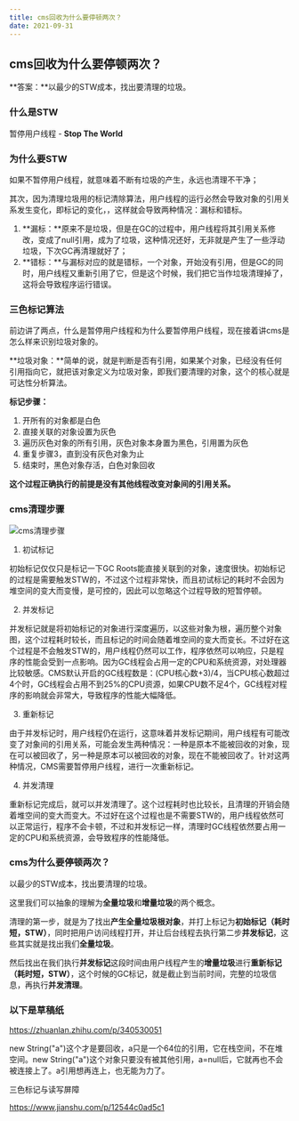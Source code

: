 ```yaml
---
title: cms回收为什么要停顿两次？
date: 2021-09-31
---
```


## cms回收为什么要停顿两次？

**答案：**以最少的STW成本，找出要清理的垃圾。

### 什么是STW

暂停用户线程 - **Stop The World**

### 为什么要STW

如果不暂停用户线程，就意味着不断有垃圾的产生，永远也清理不干净；

其次，因为清理垃圾用的标记清除算法，用户线程的运行必然会导致对象的引用关系发生变化，即标记的变化，，这样就会导致两种情况：漏标和错标。

1. **漏标：**原来不是垃圾，但是在GC的过程中，用户线程将其引用关系修改，变成了null引用，成为了垃圾，这种情况还好，无非就是产生了一些浮动垃圾，下次GC再清理就好了；
2. **错标：**与漏标对应的就是错标，一个对象，开始没有引用，但是GC的同时，用户线程又重新引用了它，但是这个时候，我们把它当作垃圾清理掉了，这将会导致程序运行错误。

### 三色标记算法

前边讲了两点，什么是暂停用户线程和为什么要暂停用户线程，现在接着讲cms是怎么样来识别垃圾对象的。

**垃圾对象：**简单的说，就是判断是否有引用，如果某个对象，已经没有任何引用指向它，就把该对象定义为垃圾对象，即我们要清理的对象，这个的核心就是可达性分析算法。

**标记步骤：**

1. 开所有的对象都是白色
2. 直接关联的对象设置为灰色
3. 遍历灰色对象的所有引用，灰色对象本身置为黑色，引用置为灰色
4. 重复步骤3，直到没有灰色对象为止
5. 结束时，黑色对象存活，白色对象回收

**这个过程正确执行的前提是没有其他线程改变对象间的引用关系。**

### cms清理步骤

![cms清理步骤](http://mkstatic.lianbian.net/20210913155000.png)

1. 初试标记

初始标记仅仅只是标记一下GC Roots能直接关联到的对象，速度很快。初始标记的过程是需要触发STW的，不过这个过程非常快，而且初试标记的耗时不会因为堆空间的变大而变慢，是可控的，因此可以忽略这个过程导致的短暂停顿。

2. 并发标记

并发标记就是将初始标记的对象进行深度遍历，以这些对象为根，遍历整个对象图，这个过程耗时较长，而且标记的时间会随着堆空间的变大而变长。不过好在这个过程是不会触发STW的，用户线程仍然可以工作，程序依然可以响应，只是程序的性能会受到一点影响。因为GC线程会占用一定的CPU和系统资源，对处理器比较敏感。CMS默认开启的GC线程数是：(CPU核心数+3)/4，当CPU核心数超过4个时，GC线程会占用不到25%的CPU资源，如果CPU数不足4个，GC线程对程序的影响就会非常大，导致程序的性能大幅降低。

3. 重新标记

由于并发标记时，用户线程仍在运行，这意味着并发标记期间，用户线程有可能改变了对象间的引用关系，可能会发生两种情况：一种是原本不能被回收的对象，现在可以被回收了，另一种是原本可以被回收的对象，现在不能被回收了。针对这两种情况，CMS需要暂停用户线程，进行一次重新标记。

4. 并发清理

重新标记完成后，就可以并发清理了。这个过程耗时也比较长，且清理的开销会随着堆空间的变大而变大。不过好在这个过程也是不需要STW的，用户线程依然可以正常运行，程序不会卡顿，不过和并发标记一样，清理时GC线程依然要占用一定的CPU和系统资源，会导致程序的性能降低。

### cms为什么要停顿两次？

以最少的STW成本，找出要清理的垃圾。

这里我们可以抽象的理解为**全量垃圾**和**增量垃圾**的两个概念。

清理的第一步，就是为了找出**产生全量垃圾根对象**，并打上标记为**初始标记（耗时短，STW）**，同时把用户访问线程打开，并让后台线程去执行第二步**并发标记**，这些其实就是找出我们**全量垃圾**。

然后找出在我们执行**并发标记**这段时间由用户线程产生的**增量垃圾**进行**重新标记（耗时短，STW）**，这个时候的GC标记，就是截止到当前时间，完整的垃圾信息，再执行**并发清理**。



### 以下是草稿纸

https://zhuanlan.zhihu.com/p/340530051



new String("a")这个才是要回收，a只是一个64位的引用，它在栈空间，不在堆空间。new String("a")这个对象只要没有被其他引用，a=null后，它就再也不会被连接上了。a引用想再连上，也无能为力了。



三色标记与读写屏障

https://www.jianshu.com/p/12544c0ad5c1





